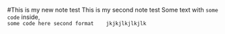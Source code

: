 #This is my new note test
This is my second note test
Some text with `some code` inside,  
    `some code here second format   
    jkjkjlkjlkjlk`
